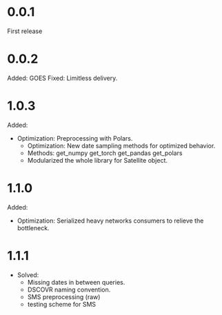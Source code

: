 # 0.0.1
First release

# 0.0.2
Added: GOES
Fixed: Limitless delivery.

# 1.0.3
Added:
- Optimization: Preprocessing with Polars.
    - Optimization: New date sampling methods for optimized behavior.
    - Methods:
    get_numpy
    get_torch
    get_pandas
    get_polars
    - Modularized the whole library for Satellite object.

# 1.1.0
Added:
- Optimization: Serialized heavy networks consumers to relieve the bottleneck.

# 1.1.1
- Solved:
    - Missing dates in between queries.
    - DSCOVR naming convention.
    - SMS preprocessing (raw)
    - testing scheme for SMS
